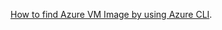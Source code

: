[How to find Azure VM Image by using Azure CLI](https://docs.microsoft.com/en-us/azure/virtual-machines/linux/cli-ps-findimage).
